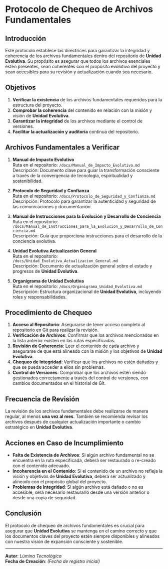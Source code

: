 # Protocolo de Chequeo de Archivos Fundamentales

## Introducción

Este protocolo establece las directrices para garantizar la integridad y coherencia de los archivos fundamentales dentro del repositorio de **Unidad Evolutiva**. Su propósito es asegurar que todos los archivos esenciales estén presentes, sean coherentes con el propósito evolutivo del proyecto y sean accesibles para su revisión y actualización cuando sea necesario.

## Objetivos

1. **Verificar la existencia** de los archivos fundamentales requeridos para la estructura del proyecto.
2. **Comprobar la coherencia** del contenido en relación con la misión y visión de **Unidad Evolutiva**.
3. **Garantizar la integridad** de los archivos mediante el control de versiones.
4. **Facilitar la actualización y auditoría** continua del repositorio.

## Archivos Fundamentales a Verificar

1. **Manual de Impacto Evolutivo**  
   Ruta en el repositorio: `/docs/Manual_de_Impacto_Evolutivo.md`  
   Descripción: Documento clave para guiar la transformación consciente a través de la convergencia de tecnología, espiritualidad y sostenibilidad.
   
2. **Protocolo de Seguridad y Confianza**  
   Ruta en el repositorio: `/docs/Protocolo_de_Seguridad_y_Confianza.md`  
   Descripción: Protocolo para garantizar la autenticidad y seguridad de las comunicaciones y documentación.
   
3. **Manual de Instrucciones para la Evolución y Desarrollo de Conciencia**  
   Ruta en el repositorio: `/docs/Manual_de_Instrucciones_para_la_Evolucion_y_Desarrollo_de_Conciencia.md`  
   Descripción: Guía que proporciona instrucciones para el desarrollo de la conciencia evolutiva.

4. **Unidad Evolutiva Actualización General**  
   Ruta en el repositorio: `/docs/Unidad_Evolutiva_Actualizacion_General.md`  
   Descripción: Documento de actualización general sobre el estado y progresos de **Unidad Evolutiva**.

5. **Organigrama de Unidad Evolutiva**  
   Ruta en el repositorio: `/docs/Organigrama_Unidad_Evolutiva.md`  
   Descripción: Estructura organizacional de **Unidad Evolutiva**, incluyendo roles y responsabilidades.

## Procedimiento de Chequeo

1. **Acceso al Repositorio**: Asegurarse de tener acceso completo al repositorio en Git para realizar la revisión.
2. **Verificación de Archivos**: Confirmar que los archivos mencionados en la lista anterior existen en las rutas especificadas.
3. **Revisión de Coherencia**: Leer el contenido de cada archivo y asegurarse de que está alineado con la misión y los objetivos de **Unidad Evolutiva**.
4. **Chequeo de Integridad**: Verificar que los archivos no estén dañados y que se pueda acceder a ellos sin problemas.
5. **Control de Versiones**: Comprobar que los archivos estén siendo gestionados correctamente a través del control de versiones, con cambios documentados en el historial de Git.

## Frecuencia de Revisión

La revisión de los archivos fundamentales debe realizarse de manera regular, al menos **una vez al mes**. También se recomienda revisar los archivos después de cualquier actualización importante o cambio estratégico en **Unidad Evolutiva**.

## Acciones en Caso de Incumplimiento

- **Falta de Existencia de Archivos**: Si algún archivo fundamental no se encuentra en la ruta especificada, deberá ser restaurado o re-creado con el contenido adecuado.
- **Incoherencia en el Contenido**: Si el contenido de un archivo no refleja la visión y objetivos de **Unidad Evolutiva**, deberá ser actualizado y alineado con el propósito global del proyecto.
- **Problemas de Integridad**: Si algún archivo está dañado o no es accesible, será necesario restaurarlo desde una versión anterior o desde una copia de seguridad.

## Conclusión

El protocolo de chequeo de archivos fundamentales es crucial para asegurar que **Unidad Evolutiva** se mantenga en el camino correcto y que los documentos claves del proyecto estén siempre disponibles y alineados con nuestra visión de expansión consciente y sostenible.

---

**Autor**: *Lúmina Tecnológica*  
**Fecha de Creación**: *(Fecha de registro inicial)*
